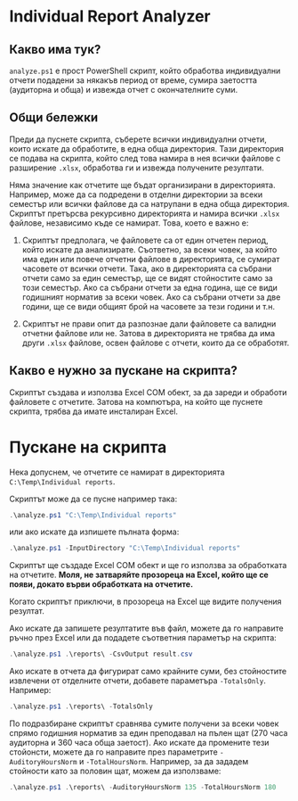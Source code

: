 # Individual Report Analyzer

## Какво има тук?

`analyze.ps1` е прост PowerShell скрипт, който обработва индивидуални отчети подадени за някакъв период от време, сумира заетостта (аудиторна и обща) и извежда отчет с окончателните суми.

## Общи бележки

Преди да пуснете скрипта, съберете всички индивидуални отчети, които искате да обработите, в една обща директория. Тази директория се подава на скрипта, който след това намира в нея всички файлове с разширение `.xlsx`, обработва ги и извежда получените резултати.

Няма значение как отчетите ще бъдат организирани в директорията. Например, може да са подредени в отделни директории за всеки семестър или всички файлове да са натрупани в една обща директория. Скриптът претърсва рекурсивно директорията и намира всички `.xlsx` файлове, независимо къде се намират. Това, което е важно е:

1. Скриптът предполага, че файловете са от един отчетен период, който искате да анализирате. Съответно, за всеки човек, за който има един или повече отчетни файлове в директорията, се сумират часовете от всички отчети. Така, ако в директорията са събрани отчети само за един семестър, ще се видят стойностите само за този семестър. Ако са събрани отчети за една година, ще се види годишният норматив за всеки човек. Ако са събрани отчети за две години, ще се види общият брой на часовете за тези години и т.н.

2. Скриптът не прави опит да разпознае дали файловете са валидни отчетни файлове или не. Затова в директорията не трябва да има други `.xlsx` файлове, освен файлове с отчети, които да се обработят.

## Какво е нужно за пускане на скрипта?

Скриптът създава и използва Excel COM обект, за да зареди и обработи файловете с отчетите. Затова на компютъра, на който ще пуснете скрипта, трябва да имате инсталиран Excel.

# Пускане на скрипта

Нека допуснем, че отчетите се намират в директорията `C:\Temp\Individual reports`.

Скриптът може да се пусне например така:

```powershell
.\analyze.ps1 "C:\Temp\Individual reports"
```

или ако искате да изпишете пълната форма:

```powershell
.\analyze.ps1 -InputDirectory "C:\Temp\Individual reports"
```

Скриптът ще създаде Excel COM обект и ще го използва за обработката на отчетите. **Моля, не затваряйте прозореца на Excel, който ще се появи, докато върви обработката на отчетите.**

Когато скриптът приключи, в прозореца на Excel ще видите получения резултат.

Ако искате да запишете резултатите във файл, можете да го направите ръчно през Excel или да подадете съответния параметър на скрипта:

```powershell
.\analyze.ps1 .\reports\ -CsvOutput result.csv
```

Ако искате в отчета да фигурират само крайните суми, без стойностите извлечени от отделните отчети, добавете параметъра `-TotalsOnly`. Например:

```powershell
.\analyze.ps1 .\reports\ -TotalsOnly
```

По подразбиране скриптът сравнява сумите получени за всеки човек спрямо годишния норматив за един преподавал на пълен щат (270 часа аудиторна и 360 часа обща заетост). Ако искате да промените тези стойонсти, можете да го направите през параметрите `-AuditoryHoursNorm` и `-TotalHoursNorm`. Например, за да зададем стойности като за половин щат, можем да използваме:

```powershell
.\analyze.ps1 .\reports\ -AuditoryHoursNorm 135 -TotalHoursNorm 180
```
